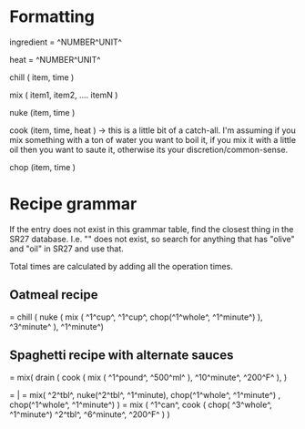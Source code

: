 # Formatting

ingredient = ^NUMBER^UNIT^<food>

heat = ^NUMBER^UNIT^

chill ( item, time )

mix ( item1, item2, .... itemN )

nuke (item, time )

cook (item, time, heat ) -> this is a little bit of a catch-all. I'm assuming if you mix something with a ton of water you want to boil it, if you mix it with a little oil then you want to saute it, otherwise its your discretion/common-sense.

chop (item, time )

# Recipe grammar

If the entry does not exist in this grammar table, find the closest thing in the SR27 database. I.e. "<olive-oil>" does not exist, so search for anything that has "olive" and "oil" in SR27 and use that.

Total times are calculated by adding all the operation times.

## Oatmeal recipe

<cooked-oatmeal> = chill ( nuke ( mix ( ^1^cup^<oatmeal>, ^1^cup^<milk>, chop(^1^whole^<banana>, ^1^minute^) ), ^3^minute^ ), ^1^minute^)

## Spaghetti recipe with alternate sauces

<spaghetti> = mix( drain ( cook ( mix ( ^1^pound^<pasta>, ^500^ml^<water> ), ^10^minute^, ^200^F^ ), <sauce> )

<sauce> = <tomato-cream-sauce> | <roasted-red-pepper-sauce>
<tomato-cream-sauce> = mix( ^2^tbl^<olive-oil>, nuke(^2^tbl^<butter>, ^1^minute), chop(^1^whole^<onion>, ^1^minute^) ,  chop(^1^whole^<tomato>, ^1^minute^) )
<roasted-red-pepper-sauce> = mix ( ^1^can^<tomato-sauce>, cook ( chop( ^3^whole^<pepper>, ^1^minute^)    ^2^tbl^<olive-oil>, ^6^minute^, ^200^F^ ) )
